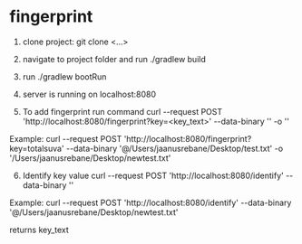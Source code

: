 # fingerprint

1. clone project: git clone <...>
2. navigate to project folder and run ./gradlew build
3. run ./gradlew bootRun
4. server is running on localhost:8080

5. To add fingerprint run command 
curl --request POST 'http://localhost:8080/fingerprint?key=<key_text>' --data-binary '<path-to-file>' -o '<path-and-name-of-outputfile>'

  Example:
curl --request POST 'http://localhost:8080/fingerprint?key=totalsuva' --data-binary '@/Users/jaanusrebane/Desktop/test.txt' -o '/Users/jaanusrebane/Desktop/newtest.txt'
  
6. Identify key value
curl --request POST 'http://localhost:8080/identify' --data-binary '<path-to-file>'
  
  Example:
curl --request POST 'http://localhost:8080/identify' --data-binary '@/Users/jaanusrebane/Desktop/newtest.txt'
  
  returns key_text
